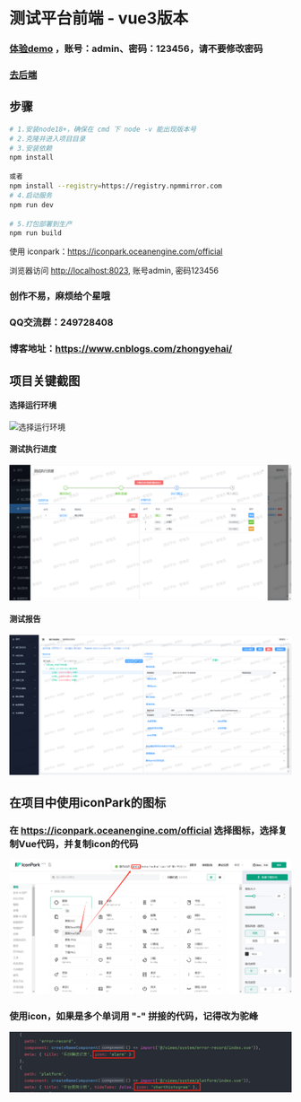 # 测试平台前端 - vue3版本

### [体验demo](http://139.196.100.202/#/login) ，账号：admin、密码：123456，请不要修改密码

### [去后端](https://gitee.com/Xiang-Qian-Zou/test-platform-api)

## 步骤

```bash
# 1.安装node18+，确保在 cmd 下 node -v 能出现版本号
# 2.克隆并进入项目目录
# 3.安装依赖
npm install 

或者 
npm install --registry=https://registry.npmmirror.com
# 4.启动服务
npm run dev

# 5.打包部署到生产
npm run build
```

使用 iconpark：https://iconpark.oceanengine.com/official

浏览器访问 [http://localhost:8023](http://localhost:8023), 账号admin, 密码123456

### 创作不易，麻烦给个星哦

### QQ交流群：249728408

### 博客地址：https://www.cnblogs.com/zhongyehai/

## 项目关键截图

#### 选择运行环境

![选择运行环境](img/case/选择运行环境.png)

#### 测试执行进度

![用例执行进度](img/case/测试执行进度.png)

#### 测试报告

![测试报告](img/report/测试报告.png)


## 在项目中使用iconPark的图标
### 在 https://iconpark.oceanengine.com/official 选择图标，选择复制Vue代码，并复制icon的代码
![选择复制vue代码](img/use-icon-park/复制icon代码.png)

### 使用icon，如果是多个单词用 "-" 拼接的代码，记得改为驼峰
![使用icon](img/use-icon-park/使用icon.png)
